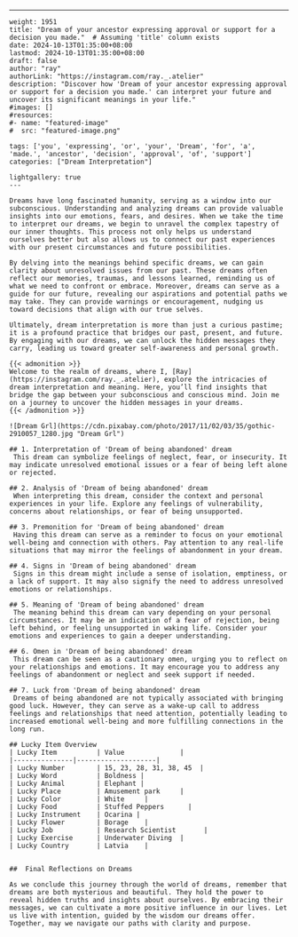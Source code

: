 ---
    weight: 1951
    title: "Dream of your ancestor expressing approval or support for a decision you made."  # Assuming 'title' column exists
    date: 2024-10-13T01:35:00+08:00
    lastmod: 2024-10-13T01:35:00+08:00
    draft: false
    author: "ray"
    authorLink: "https://instagram.com/ray._.atelier"
    description: "Discover how 'Dream of your ancestor expressing approval or support for a decision you made.' can interpret your future and uncover its significant meanings in your life."
    #images: []
    #resources:
    #- name: "featured-image"
    #  src: "featured-image.png"
    
    tags: ['you', 'expressing', 'or', 'your', 'Dream', 'for', 'a', 'made.', 'ancestor', 'decision', 'approval', 'of', 'support']
    categories: ["Dream Interpretation"]
    
    lightgallery: true
    ---
    
    Dreams have long fascinated humanity, serving as a window into our subconscious. Understanding and analyzing dreams can provide valuable insights into our emotions, fears, and desires. When we take the time to interpret our dreams, we begin to unravel the complex tapestry of our inner thoughts. This process not only helps us understand ourselves better but also allows us to connect our past experiences with our present circumstances and future possibilities.
    
    By delving into the meanings behind specific dreams, we can gain clarity about unresolved issues from our past. These dreams often reflect our memories, traumas, and lessons learned, reminding us of what we need to confront or embrace. Moreover, dreams can serve as a guide for our future, revealing our aspirations and potential paths we may take. They can provide warnings or encouragement, nudging us toward decisions that align with our true selves.
    
    Ultimately, dream interpretation is more than just a curious pastime; it is a profound practice that bridges our past, present, and future. By engaging with our dreams, we can unlock the hidden messages they carry, leading us toward greater self-awareness and personal growth.
    
    {{< admonition >}}
    Welcome to the realm of dreams, where I, [Ray](https://instagram.com/ray._.atelier), explore the intricacies of dream interpretation and meaning. Here, you’ll find insights that bridge the gap between your subconscious and conscious mind. Join me on a journey to uncover the hidden messages in your dreams.
    {{< /admonition >}}
    
    ![Dream Grl](https://cdn.pixabay.com/photo/2017/11/02/03/35/gothic-2910057_1280.jpg "Dream Grl")
    
    ## 1. Interpretation of 'Dream of being abandoned' dream
     This dream can symbolize feelings of neglect, fear, or insecurity. It may indicate unresolved emotional issues or a fear of being left alone or rejected.
    
    ## 2. Analysis of 'Dream of being abandoned' dream
     When interpreting this dream, consider the context and personal experiences in your life. Explore any feelings of vulnerability, concerns about relationships, or fear of being unsupported.
    
    ## 3. Premonition for 'Dream of being abandoned' dream
     Having this dream can serve as a reminder to focus on your emotional well-being and connection with others. Pay attention to any real-life situations that may mirror the feelings of abandonment in your dream.
    
    ## 4. Signs in 'Dream of being abandoned' dream
     Signs in this dream might include a sense of isolation, emptiness, or a lack of support. It may also signify the need to address unresolved emotions or relationships.
    
    ## 5. Meaning of 'Dream of being abandoned' dream
     The meaning behind this dream can vary depending on your personal circumstances. It may be an indication of a fear of rejection, being left behind, or feeling unsupported in waking life. Consider your emotions and experiences to gain a deeper understanding.
    
    ## 6. Omen in 'Dream of being abandoned' dream
     This dream can be seen as a cautionary omen, urging you to reflect on your relationships and emotions. It may encourage you to address any feelings of abandonment or neglect and seek support if needed.
    
    ## 7. Luck from 'Dream of being abandoned' dream
     Dreams of being abandoned are not typically associated with bringing good luck. However, they can serve as a wake-up call to address feelings and relationships that need attention, potentially leading to increased emotional well-being and more fulfilling connections in the long run.
    
    ## Lucky Item Overview
    | Lucky Item          | Value              |
    |---------------|--------------------|
    | Lucky Number        | 15, 23, 28, 31, 38, 45  |
    | Lucky Word          | Boldness |
    | Lucky Animal        | Elephant |
    | Lucky Place         | Amusement park     |
    | Lucky Color         | White     |
    | Lucky Food          | Stuffed Peppers      |
    | Lucky Instrument    | Ocarina |
    | Lucky Flower        | Borage    |
    | Lucky Job           | Research Scientist       |
    | Lucky Exercise      | Underwater Diving  |
    | Lucky Country       | Latvia    |
    
    
    ##  Final Reflections on Dreams
    
    As we conclude this journey through the world of dreams, remember that dreams are both mysterious and beautiful. They hold the power to reveal hidden truths and insights about ourselves. By embracing their messages, we can cultivate a more positive influence in our lives. Let us live with intention, guided by the wisdom our dreams offer. Together, may we navigate our paths with clarity and purpose.
    